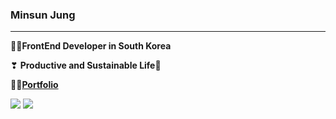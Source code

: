 ### Minsun Jung
---
👩‍💻**FrontEnd Developer in South Korea**

❣ **Productive and Sustainable Life🌊**

**🌝✨<a href="https://minsun.netlify.app/">Portfolio</a>**
<br />

<a href="mailto:minn602@gmail.com"><img src="https://img.shields.io/badge/Gmail-D14836?style=flat-square&logo=Gmail&logoColor=white&link=minn602@gmail.com"/></a> 
<a href="https://minn602.github.io/"><img src="https://img.shields.io/badge/Tech Blog-101010?style=flat-square&logo=Blogger&logoColor=white&link=https://minn602.github.io/"/></a> 



